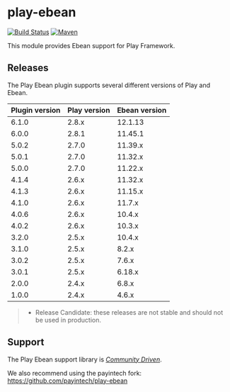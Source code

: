 # play-ebean

[![Build Status](https://travis-ci.com/playframework/play-ebean.svg?branch=master)](https://travis-ci.com/playframework/play-ebean)
[![Maven](https://img.shields.io/maven-central/v/com.typesafe.play/play-ebean_2.12.svg)](http://mvnrepository.com/artifact/com.typesafe.play/play-ebean_2.12)

This module provides Ebean support for Play Framework.

## Releases

The Play Ebean plugin supports several different versions of Play and Ebean.

| Plugin version | Play version | Ebean version |
|----------------|--------------|---------------|
| 6.1.0          | 2.8.x        | 12.1.13       |
| 6.0.0          | 2.8.1        | 11.45.1       |
| 5.0.2          | 2.7.0        | 11.39.x       |
| 5.0.1          | 2.7.0        | 11.32.x       |
| 5.0.0          | 2.7.0        | 11.22.x       |
| 4.1.4          | 2.6.x        | 11.32.x       |
| 4.1.3          | 2.6.x        | 11.15.x       |
| 4.1.0          | 2.6.x        | 11.7.x        |
| 4.0.6          | 2.6.x        | 10.4.x        |
| 4.0.2          | 2.6.x        | 10.3.x        |
| 3.2.0          | 2.5.x        | 10.4.x        |
| 3.1.0          | 2.5.x        | 8.2.x         |
| 3.0.2          | 2.5.x        | 7.6.x         |
| 3.0.1          | 2.5.x        | 6.18.x        |
| 2.0.0          | 2.4.x        | 6.8.x         |
| 1.0.0          | 2.4.x        | 4.6.x         |

> * Release Candidate: these releases are not stable and should not be used in production.

## Support

The Play Ebean support library is *[Community Driven][]*.

We also recommend using the payintech fork: https://github.com/payintech/play-ebean

[Community Driven]: https://developer.lightbend.com/docs/introduction/getting-help/support-terminology.html
